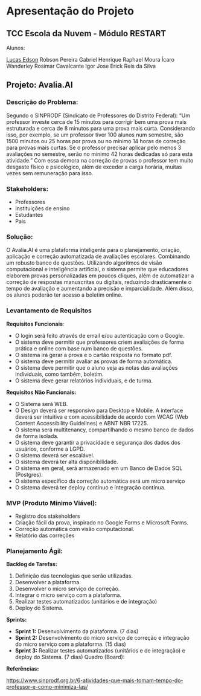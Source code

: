 # Apresentação do Projeto
## TCC Escola da Nuvem - Módulo RESTART
Alunos:
<!-- Links do Github -->
[Lucas Edson](https://github.com/lucas-edson)
Robson Pereira
Gabriel Henrique
Raphael Moura
Ícaro Wanderley
Rosimar Cavalcante
Igor Jose
Erick Reis da Silva

## Projeto: Avalia.AI
### Descrição do Problema:
Segundo o SINPRODF (Sindicato de Professores do Distrito Federal): “Um professor investe cerca de 15 minutos para corrigir bem uma prova mais estruturada e cerca de 8 minutos para uma prova mais curta.
Considerando isso, por exemplo, se um professor tiver 100 alunos num semestre, são 1500 minutos ou 25 horas por prova ou no mínimo 14 horas de correção para provas mais curtas. Se o professor precisar aplicar pelo menos 3 avaliações no semestre, serão no mínimo 42 horas dedicadas só para esta atividade.”
Com essa demora na correção de provas o professor tem muito desgaste físico e psicológico, além de exceder a carga horária, muitas vezes sem remuneração para isso.
 
### Stakeholders:
- Professores
- Instituições de ensino
- Estudantes
- Pais

### Solução:
O Avalia.AI é uma plataforma inteligente para o planejamento, criação, aplicação e correção automatizada de avaliações escolares. Combinando um robusto banco de questões. Utilizando algoritmos de visão computacional e inteligência artificial, o sistema permite que educadores elaborem provas personalizadas em poucos cliques, além de automatizar a correção de respostas manuscritas ou digitais, reduzindo drasticamente o tempo de avaliação e aumentando a precisão e imparcialidade.
Além disso, os alunos poderão ter acesso a boletim online.

### Levantamento de Requisitos

**Requisitos Funcionais**:
- O login será feito através de email e/ou autenticação com o Google.
- O sistema deve permitir que professores criem avaliações de forma prática e online com base num banco de questões.
- O sistema irá gerar a prova e o cartão resposta no formato pdf.
- O sistema deve permitir avaliar as provas de forma automática.
- O sistema deve permitir que o aluno veja as notas das avaliações individuais, como também, boletim.
- O sistema deve gerar relatórios individuais, e de turma.

**Requisitos Não Funcionais:**
- O Sistema será WEB.
- O Design deverá ser responsivo para Desktop e Mobile.
A interface deverá ser intuitiva e com acessibilidade de acordo com WCAG (Web Content Accessibility Guidelines) e ABNT NBR 17225.
- O sistema será multitenancy, compartilhando o mesmo banco de dados de forma isolada.
- O sistema deve garantir a privacidade e segurança dos dados dos usuários, conforme a LGPD.
- O sistema deverá ser escalável.
- O sistema deverá ter alta disponibilidade.
- O sistema em geral, será armazenado em um Banco de Dados SQL (Postgres).
- O sistema específico da correção automática será um micro serviço
- O sistema deverá ter deploy contínuo e integração contínua.

### MVP (Produto Mínimo Viável):
- Registro dos stakeholders
- Criação fácil da prova, inspirado no Google Forms e Microsoft Forms.
- Correção automática com visão computacional.
- Relatório das correções

### Planejamento Ágil:
**Backlog de Tarefas:**

1. Definição das tecnologias que serão utilizadas.
2. Desenvolver a plataforma.
3. Desenvolver o micro serviço de correção.
4. Integrar o micro serviço com a plataforma.
5. Realizar testes automatizados (unitários e de integração)
6. Deploy do Sistema.

**Sprints:**
- **Sprint 1:** Desenvolvimento da plataforma. (7 dias)
- **Sprint 2:** Desenvolvimento do micro serviço de correção e integração do micro serviço com a plataforma. (15 dias)
- **Sprint 3:** Realizar testes automatizados (unitários e de integração) e deploy do Sistema. (7 dias)
Quadro (Board):





**Referências:**

https://www.sinprodf.org.br/6-atividades-que-mais-tomam-tempo-do-professor-e-como-minimiza-las/

